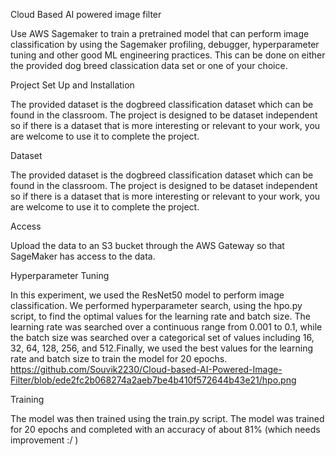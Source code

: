 Cloud Based AI powered image filter

Use AWS Sagemaker to train a pretrained model that can perform image classification by using the Sagemaker profiling, debugger, hyperparameter tuning and other good ML engineering practices. This can be done on either the provided dog breed classication data set or one of your choice.

Project Set Up and Installation

The provided dataset is the dogbreed classification dataset which can be found in the classroom. The project is designed to be dataset independent so if there is a dataset that is more interesting or relevant to your work, you are welcome to use it to complete the project.

Dataset

The provided dataset is the dogbreed classification dataset which can be found in the classroom. The project is designed to be dataset independent so if there is a dataset that is more interesting or relevant to your work, you are welcome to use it to complete the project.

Access

Upload the data to an S3 bucket through the AWS Gateway so that SageMaker has access to the data.

Hyperparameter Tuning

In this experiment, we used the ResNet50 model to perform image classification. We performed hyperparameter search, using the hpo.py script, to find the optimal values for the learning rate and batch size. The learning rate was searched over a continuous range from 0.001 to 0.1, while the batch size was searched over a categorical set of values including 16, 32, 64, 128, 256, and 512.Finally, we used the best values for the learning rate and batch size to train the model for 20 epochs. https://github.com/Souvik2230/Cloud-based-AI-Powered-Image-Filter/blob/ede2fc2b068274a2aeb7be4b410f572644b43e21/hpo.png

Training

The model was then trained using the train.py script. The model was trained for 20 epochs and completed with an accuracy of about 81% (which needs improvement :/ )

